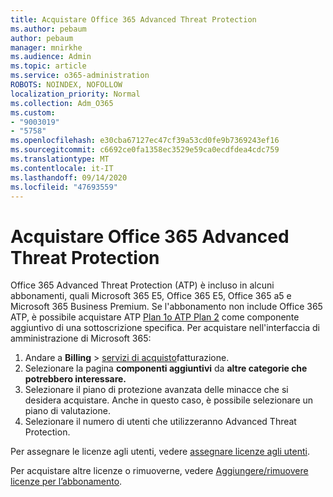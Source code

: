 ```yaml
---
title: Acquistare Office 365 Advanced Threat Protection
ms.author: pebaum
author: pebaum
manager: mnirkhe
ms.audience: Admin
ms.topic: article
ms.service: o365-administration
ROBOTS: NOINDEX, NOFOLLOW
localization_priority: Normal
ms.collection: Adm_O365
ms.custom:
- "9003019"
- "5758"
ms.openlocfilehash: e30cba67127ec47cf39a53cd0fe9b7369243ef16
ms.sourcegitcommit: c6692ce0fa1358ec3529e59ca0ecdfdea4cdc759
ms.translationtype: MT
ms.contentlocale: it-IT
ms.lasthandoff: 09/14/2020
ms.locfileid: "47693559"
---
```

# <a name="purchase-office-365-advanced-threat-protection"></a>Acquistare Office 365 Advanced Threat Protection

Office 365 Advanced Threat Protection (ATP) è incluso in alcuni abbonamenti, quali Microsoft 365 E5, Office 365 E5, Office 365 a5 e Microsoft 365 Business Premium. Se l'abbonamento non include Office 365 ATP, è possibile acquistare ATP [Plan 1o ATP Plan 2](https:/www.microsoft.com/microsoft-365/exchange/advance-threat-protection?market=um#office-ProductsCompare-785zwzq) come componente aggiuntivo di una sottoscrizione specifica. Per acquistare nell'interfaccia di amministrazione di Microsoft 365:

1. Andare a **Billing**   >   [servizi di acquisto](https://go.microsoft.com/fwlink/p/?linkid=868433)fatturazione.
2. Selezionare la pagina **componenti aggiuntivi**  da **altre categorie che potrebbero interessare.**
3. Selezionare il piano di protezione avanzata delle minacce che si desidera acquistare. Anche in questo caso, è possibile selezionare un piano di valutazione.
4. Selezionare il numero di utenti che utilizzeranno Advanced Threat Protection.

Per assegnare le licenze agli utenti, vedere [assegnare licenze agli utenti](https://docs.microsoft.com/microsoft-365/admin/manage/assign-licenses-to-users?view=o365-worldwide).

Per acquistare altre licenze o rimuoverne, vedere [Aggiungere/rimuovere licenze per l’abbonamento](https://docs.microsoft.com/microsoft-365/commerce/licenses/buy-licenses?view=o365-worldwide#add-or-remove-licenses-for-your-business-subscription).